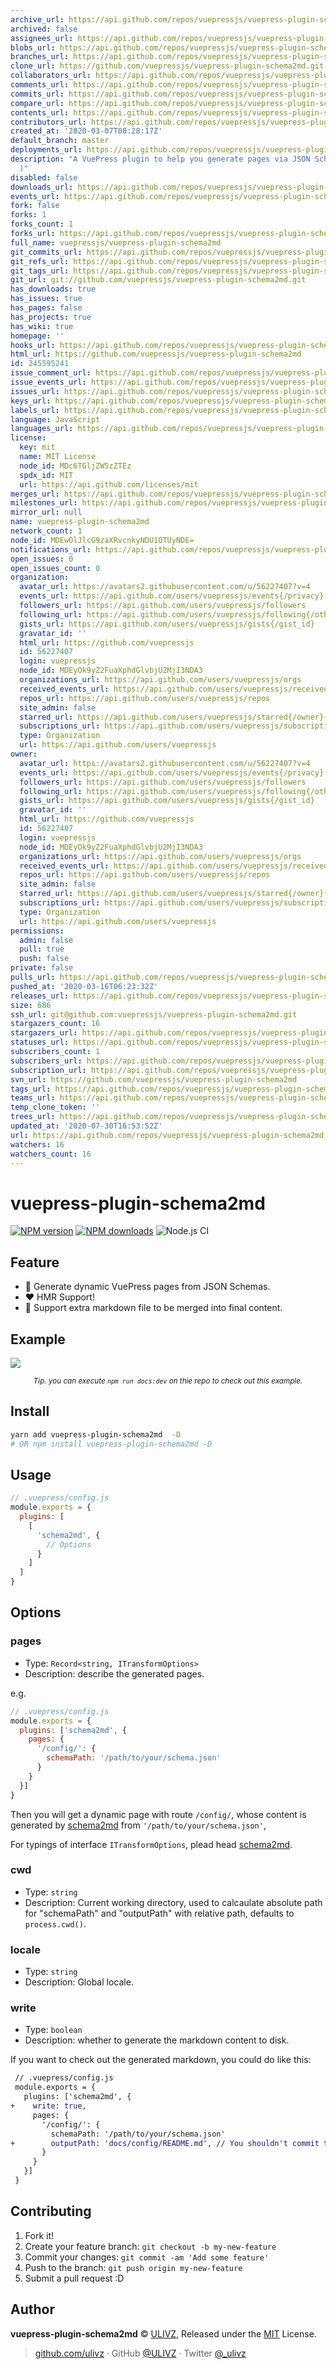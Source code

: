 ```yaml
---
archive_url: https://api.github.com/repos/vuepressjs/vuepress-plugin-schema2md/{archive_format}{/ref}
archived: false
assignees_url: https://api.github.com/repos/vuepressjs/vuepress-plugin-schema2md/assignees{/user}
blobs_url: https://api.github.com/repos/vuepressjs/vuepress-plugin-schema2md/git/blobs{/sha}
branches_url: https://api.github.com/repos/vuepressjs/vuepress-plugin-schema2md/branches{/branch}
clone_url: https://github.com/vuepressjs/vuepress-plugin-schema2md.git
collaborators_url: https://api.github.com/repos/vuepressjs/vuepress-plugin-schema2md/collaborators{/collaborator}
comments_url: https://api.github.com/repos/vuepressjs/vuepress-plugin-schema2md/comments{/number}
commits_url: https://api.github.com/repos/vuepressjs/vuepress-plugin-schema2md/commits{/sha}
compare_url: https://api.github.com/repos/vuepressjs/vuepress-plugin-schema2md/compare/{base}...{head}
contents_url: https://api.github.com/repos/vuepressjs/vuepress-plugin-schema2md/contents/{+path}
contributors_url: https://api.github.com/repos/vuepressjs/vuepress-plugin-schema2md/contributors
created_at: '2020-03-07T08:28:17Z'
default_branch: master
deployments_url: https://api.github.com/repos/vuepressjs/vuepress-plugin-schema2md/deployments
description: "A VuePress plugin to help you generate pages via JSON Schema (HMR \u2705\
  )"
disabled: false
downloads_url: https://api.github.com/repos/vuepressjs/vuepress-plugin-schema2md/downloads
events_url: https://api.github.com/repos/vuepressjs/vuepress-plugin-schema2md/events
fork: false
forks: 1
forks_count: 1
forks_url: https://api.github.com/repos/vuepressjs/vuepress-plugin-schema2md/forks
full_name: vuepressjs/vuepress-plugin-schema2md
git_commits_url: https://api.github.com/repos/vuepressjs/vuepress-plugin-schema2md/git/commits{/sha}
git_refs_url: https://api.github.com/repos/vuepressjs/vuepress-plugin-schema2md/git/refs{/sha}
git_tags_url: https://api.github.com/repos/vuepressjs/vuepress-plugin-schema2md/git/tags{/sha}
git_url: git://github.com/vuepressjs/vuepress-plugin-schema2md.git
has_downloads: true
has_issues: true
has_pages: false
has_projects: true
has_wiki: true
homepage: ''
hooks_url: https://api.github.com/repos/vuepressjs/vuepress-plugin-schema2md/hooks
html_url: https://github.com/vuepressjs/vuepress-plugin-schema2md
id: 245595241
issue_comment_url: https://api.github.com/repos/vuepressjs/vuepress-plugin-schema2md/issues/comments{/number}
issue_events_url: https://api.github.com/repos/vuepressjs/vuepress-plugin-schema2md/issues/events{/number}
issues_url: https://api.github.com/repos/vuepressjs/vuepress-plugin-schema2md/issues{/number}
keys_url: https://api.github.com/repos/vuepressjs/vuepress-plugin-schema2md/keys{/key_id}
labels_url: https://api.github.com/repos/vuepressjs/vuepress-plugin-schema2md/labels{/name}
language: JavaScript
languages_url: https://api.github.com/repos/vuepressjs/vuepress-plugin-schema2md/languages
license:
  key: mit
  name: MIT License
  node_id: MDc6TGljZW5zZTEz
  spdx_id: MIT
  url: https://api.github.com/licenses/mit
merges_url: https://api.github.com/repos/vuepressjs/vuepress-plugin-schema2md/merges
milestones_url: https://api.github.com/repos/vuepressjs/vuepress-plugin-schema2md/milestones{/number}
mirror_url: null
name: vuepress-plugin-schema2md
network_count: 1
node_id: MDEwOlJlcG9zaXRvcnkyNDU1OTUyNDE=
notifications_url: https://api.github.com/repos/vuepressjs/vuepress-plugin-schema2md/notifications{?since,all,participating}
open_issues: 0
open_issues_count: 0
organization:
  avatar_url: https://avatars2.githubusercontent.com/u/56227407?v=4
  events_url: https://api.github.com/users/vuepressjs/events{/privacy}
  followers_url: https://api.github.com/users/vuepressjs/followers
  following_url: https://api.github.com/users/vuepressjs/following{/other_user}
  gists_url: https://api.github.com/users/vuepressjs/gists{/gist_id}
  gravatar_id: ''
  html_url: https://github.com/vuepressjs
  id: 56227407
  login: vuepressjs
  node_id: MDEyOk9yZ2FuaXphdGlvbjU2MjI3NDA3
  organizations_url: https://api.github.com/users/vuepressjs/orgs
  received_events_url: https://api.github.com/users/vuepressjs/received_events
  repos_url: https://api.github.com/users/vuepressjs/repos
  site_admin: false
  starred_url: https://api.github.com/users/vuepressjs/starred{/owner}{/repo}
  subscriptions_url: https://api.github.com/users/vuepressjs/subscriptions
  type: Organization
  url: https://api.github.com/users/vuepressjs
owner:
  avatar_url: https://avatars2.githubusercontent.com/u/56227407?v=4
  events_url: https://api.github.com/users/vuepressjs/events{/privacy}
  followers_url: https://api.github.com/users/vuepressjs/followers
  following_url: https://api.github.com/users/vuepressjs/following{/other_user}
  gists_url: https://api.github.com/users/vuepressjs/gists{/gist_id}
  gravatar_id: ''
  html_url: https://github.com/vuepressjs
  id: 56227407
  login: vuepressjs
  node_id: MDEyOk9yZ2FuaXphdGlvbjU2MjI3NDA3
  organizations_url: https://api.github.com/users/vuepressjs/orgs
  received_events_url: https://api.github.com/users/vuepressjs/received_events
  repos_url: https://api.github.com/users/vuepressjs/repos
  site_admin: false
  starred_url: https://api.github.com/users/vuepressjs/starred{/owner}{/repo}
  subscriptions_url: https://api.github.com/users/vuepressjs/subscriptions
  type: Organization
  url: https://api.github.com/users/vuepressjs
permissions:
  admin: false
  pull: true
  push: false
private: false
pulls_url: https://api.github.com/repos/vuepressjs/vuepress-plugin-schema2md/pulls{/number}
pushed_at: '2020-03-16T06:23:32Z'
releases_url: https://api.github.com/repos/vuepressjs/vuepress-plugin-schema2md/releases{/id}
size: 686
ssh_url: git@github.com:vuepressjs/vuepress-plugin-schema2md.git
stargazers_count: 16
stargazers_url: https://api.github.com/repos/vuepressjs/vuepress-plugin-schema2md/stargazers
statuses_url: https://api.github.com/repos/vuepressjs/vuepress-plugin-schema2md/statuses/{sha}
subscribers_count: 1
subscribers_url: https://api.github.com/repos/vuepressjs/vuepress-plugin-schema2md/subscribers
subscription_url: https://api.github.com/repos/vuepressjs/vuepress-plugin-schema2md/subscription
svn_url: https://github.com/vuepressjs/vuepress-plugin-schema2md
tags_url: https://api.github.com/repos/vuepressjs/vuepress-plugin-schema2md/tags
teams_url: https://api.github.com/repos/vuepressjs/vuepress-plugin-schema2md/teams
temp_clone_token: ''
trees_url: https://api.github.com/repos/vuepressjs/vuepress-plugin-schema2md/git/trees{/sha}
updated_at: '2020-07-30T16:53:52Z'
url: https://api.github.com/repos/vuepressjs/vuepress-plugin-schema2md
watchers: 16
watchers_count: 16
---
```


# vuepress-plugin-schema2md

[![NPM version](https://img.shields.io/npm/v/vuepress-plugin-schema2md.svg?style=flat)](https://npmjs.com/package/vuepress-plugin-schema2md) [![NPM downloads](https://img.shields.io/npm/dm/vuepress-plugin-schema2md.svg?style=flat)](https://npmjs.com/package/vuepress-plugin-schema2md) ![Node.js CI](https://github.com/rich-lab/vuepress-plugin-schema2md/workflows/Node.js%20CI/badge.svg)

## Feature

- 📄 Generate dynamic VuePress pages from JSON Schemas.
- ❤️ HMR Support!
- 🎁 Support extra markdown file to be merged into final content.

## Example

![](https://raw.githubusercontent.com/VuePress/vuepress-plugin-schema2md/master/.media/demo.gif)

<p align="center">
  <small><i>Tip. you can execute <code>npm run docs:dev</code> on thie repo to check out this example.</i></small>
</p>


## Install

```bash
yarn add vuepress-plugin-schema2md  -D 
# OR npm install vuepress-plugin-schema2md -D
```

## Usage

```js
// .vuepress/config.js
module.exports = {
  plugins: [
    [
      'schema2md', {
        // Options
      }
    ]
  ]
}
```

## Options

### pages

- Type: `Record<string, ITransformOptions>`
- Description: describe the generated pages.

e.g.

```js
// .vuepress/config.js
module.exports = {
  plugins: ['schema2md', {
    pages: {
      '/config/': {
        schemaPath: '/path/to/your/schema.json'
      }
    }
  }]
}
```

Then you will get a dynamic page with route `/config/`, whose content is generated by [schema2md](https://github.com/rich-lab/schema2md) from `'/path/to/your/schema.json'`, 

For typings of interface `ITransformOptions`, plead head [schema2md](https://github.com/rich-lab/schema2md).

### cwd

- Type: `string`
- Description: Current working directory, used to calcaulate absolute path for "schemaPath" and "outputPath" with relative path, defaults to `process.cwd()`.

### locale

- Type: `string`
- Description: Global locale.

### write

- Type: `boolean`
- Description: whether to generate the markdown content to disk.

If you want to check out the generated markdown, you could do like this:

```diff
 // .vuepress/config.js
 module.exports = {
   plugins: ['schema2md', {
+    write: true,
     pages: {
       '/config/': {
         schemaPath: '/path/to/your/schema.json'
+        outputPath: 'docs/config/README.md', // You shouldn't commit this file.
       }
     }
   }]
 }
```

## Contributing

1. Fork it!
2. Create your feature branch: `git checkout -b my-new-feature`
3. Commit your changes: `git commit -am 'Add some feature'`
4. Push to the branch: `git push origin my-new-feature`
5. Submit a pull request :D


## Author

**vuepress-plugin-schema2md** © [ULIVZ](https://github.com/ulivz), Released under the [MIT](https://raw.githubusercontent.com/VuePress/vuepress-plugin-schema2md/master/LICENSE) License.<br>


> [github.com/ulivz](https://github.com/ulivz) · GitHub [@ULIVZ](https://github.com/ulivz) · Twitter [@_ulivz](https://twitter.com/_ulivz)


